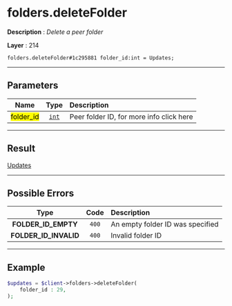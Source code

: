 # folders.deleteFolder

**Description** : *Delete a peer folder*

**Layer** : 214

```tl
folders.deleteFolder#1c295881 folder_id:int = Updates;
```

---

## Parameters

| Name | Type | Description |
| :---: | :---: | :--- |
| <mark>folder_id</mark> | [`int`](type/int) | Peer folder ID, for more info click here |

---

## Result

[Updates](type/Updates)

---

## Possible Errors

| Type | Code | Description |
| :---: | :---: | :--- |
| **FOLDER_ID_EMPTY** | `400` | An empty folder ID was specified |
| **FOLDER_ID_INVALID** | `400` | Invalid folder ID |

---

## Example

```php
$updates = $client->folders->deleteFolder(
	folder_id : 29,
);
```